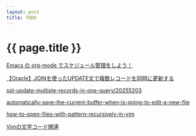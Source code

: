 ```yaml
---
layout: post
title: TODO
---
```

{{ page.title }}
=============

[Emacs の org-mode でスケジュール管理をしよう！](https://qiita.com/yynozk/items/821ea2b1e20f575c222f)

[【Oracle】JOINを使ったUPDATE文で複数レコードを同時に更新する](http://replication.hatenablog.com/entry/2014/09/16/103000)

[sql-update-multiple-records-in-one-query/20255203](https://stackoverflow.com/questions/20255138/sql-update-multiple-records-in-one-query/20255203)

[automatically-save-the-current-buffer-when-is-going-to-edit-a-new-file](https://stackoverflow.com/questions/34463800/automatically-save-the-current-buffer-when-is-going-to-edit-a-new-file)

[how-to-open-files-with-pattern-recursively-in-vim](https://stackoverflow.com/questions/16580326/how-to-open-files-with-pattern-recursively-in-vim)

[Vimの文字コード関連](https://qiita.com/take4s5i/items/a347be456b2f1312150c)
